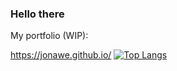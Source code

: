 ### Hello there

My portfolio (WIP):

https://jonawe.github.io/
[![Top Langs](https://github-readme-stats.vercel.app/api/top-langs/?username=jonaw&langs_count=8)](https://github.com/anuraghazra/github-readme-stats)
